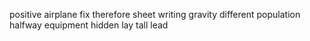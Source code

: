positive airplane fix therefore sheet writing gravity different population halfway equipment hidden lay tall lead